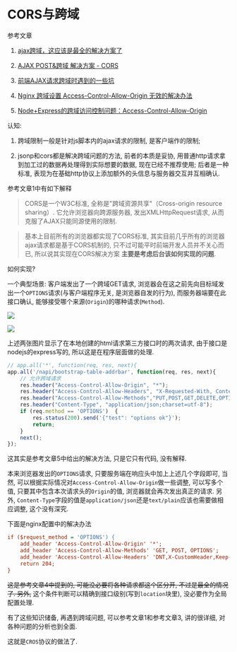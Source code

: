 # CORS与跨域

参考文章

1. [ajax跨域，这应该是最全的解决方案了](https://segmentfault.com/a/1190000012469713#articleHeader2)

2. [AJAX POST&跨域 解决方案 - CORS](http://www.cnblogs.com/Darren_code/p/cors.html)

3. [前端AJAX请求跨域时遇到的一些坑](https://icewing.cc/post/about-cross-origin.html)

4. [Nginx 跨域设置 Access-Control-Allow-Origin 无效的解决办法](http://blog.csdn.net/frank_passion/article/details/53898769)

5. [Node+Express的跨域访问控制问题：Access-Control-Allow-Origin](http://blog.csdn.net/shelly1072/article/details/55003178)

认知:

1. 跨域限制一般是针对js脚本内的ajax请求的限制, 是客户端作的限制;

2. jsonp和cors都是解决跨域问题的方法, 前者的本质是妥协, 用普通http请求拿到加工过的数据再处理得到实际想要的数据, 现在已经不推荐使用; 后者是一种标准, 表现为在基础http协议上添加额外的头信息与服务器交互并互相确认.

参考文章1中有如下解释

> CORS是一个W3C标准, 全称是"跨域资源共享"（Cross-origin resource sharing）. 它允许浏览器向跨源服务器, 发出XMLHttpRequest请求, 从而克服了AJAX只能同源使用的限制. 

> 基本上目前所有的浏览器都实现了CORS标准, 其实目前几乎所有的浏览器ajax请求都是基于CORS机制的, 只不过可能平时前端开发人员并不关心而已, 所以说其实现在CORS解决方案 **主要是考虑后台该如何实现的问题**.

如何实现? 

一个典型场景: 客户端发出了一个跨域GET请求, 浏览器会在这之前先向目标域发出一个`OPTIONS`请求(与客户端程序无关, 是浏览器自发的行为), 而服务器端要在此接口确认, 能够接受哪个来源(`Origin`)的哪种请求(`Method`).

![](https://gitee.com/generals-space/gitimg/raw/master/3c904fad63a2982bdb0d6c753d8db9ef.png)

![](https://gitee.com/generals-space/gitimg/raw/master/243207c202cdb020926ca662fe6961b9.png)

上述两张图片显示了在本地创建的html请求第三方接口时的两次请求, 由于接口是nodejs的express写的, 所以这是在程序层面做的处理.

```js
// app.all('*', function(req, res, next){
app.all('/napi/bootstrap-table-addrbar', function(req, res, next){
    // 允许跨域请求
    res.header("Access-Control-Allow-Origin", "*");
    res.header("Access-Control-Allow-Headers", "X-Requested-With, Content-Type, Origin");
    res.header("Access-Control-Allow-Methods","PUT,POST,GET,DELETE,OPTIONS");
    res.header("Content-Type", "application/json;charset=utf-8");
    if (req.method == 'OPTIONS')  {
        res.status(200).send('{"test": "options ok"}');
        return;
    }
    next();
});
```

这其实是参考文章5中给出的解决方法, 只是它只有代码, 没有解释. 

本来浏览器发出的`OPTIONS`请求, 只要服务端在响应头中加上上述几个字段即可, 当然, 可以根据实际情况对`Access-Control-Allow-Origin`做一些调整, 可以写多个值, 只要其中包含本次请求头的`Origin`的值, 浏览器就会再次发出真正的请求. 另外, `Content-Type`字段的值是`application/json`还是`text/plain`应该也需要做相应调整, 这个没有深究.

下面是nginx配置中的解决办法

```ini
if ($request_method = 'OPTIONS') {
    add_header 'Access-Control-Allow-Origin' '*';
    add_header 'Access-Control-Allow-Methods' 'GET, POST, OPTIONS';
    add_header 'Access-Control-Allow-Headers' 'DNT,X-CustomHeader,Keep-Alive,User-Agent,X-Requested-With,If-Modified-Since,Cache-Control,Content-Type';
    return 204;
}
```

~~这是参考文章4中提到的, 可能没必要将各种请求都这个区分开, 不过是最全的情况了. 另外,~~ 这个条件判断可以精确到接口级别(写到`location`块里), 没必要作为全局配置处理.

有了这些知识储备, 再遇到跨域问题, 可以参考文章1和参考文章3, 讲的很详细, 对各种问题的分析也到全面.

这就是`CROS`协议的做法了.